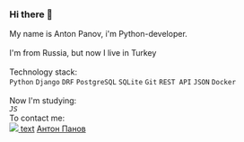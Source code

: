 ### Hi there 👋

My name is Anton Panov, i'm Python-developer.<br />
<br />
I'm from Russia, but now I live in Turkey<br />
<br />
Technology stack:<br />
`Python` `Django` `DRF` `PostgreSQL` `SQLite` `Git` `REST API` `JSON` `Docker`<br />
<br />
Now I'm studying:<br />
*`JS`*
<br />
To contact me:<br />
[<img src="https://img.shields.io/badge/Telegram-blue?style=for-the-badge&logo=Telegram&logoColor=white"/> ](https://github.com/APanov13)
[text](www.ya.ru)
[Антон Панов](https://t.me/APAnov_IBU70)

